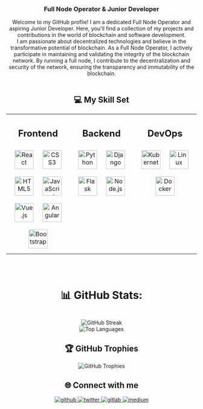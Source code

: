 
### <div align="center">Full Node Operator & Junior Developer</div>  
  

<div align="center">Welcome to my GitHub profile! I am a dedicated Full Node Operator and aspiring Junior Developer. Here, you'll find a collection of my projects and contributions in the world of blockchain and software development.</div>  
  

<div align="center">I am passionate about decentralized technologies and believe in the transformative potential of blockchain. As a Full Node Operator, I actively participate in maintaining and validating the integrity of the blockchain network. By running a full node, I contribute to the decentralization and security of the network, ensuring the transparency and immutability of the blockchain.</div>  
  

<br/>  

<div align="center"> 
<h2>💻 My Skill Set</h2>
<table><tr><td valign="top" width="33%">
</div>



<div align="center">  
<h2>Frontend</h2>
<a href="https://reactjs.org/" target="_blank"><img style="margin: 10px" src="https://profilinator.rishav.dev/skills-assets/react-original-wordmark.svg" alt="React" height="50" /></a>  
<a href="https://www.w3schools.com/css/" target="_blank"><img style="margin: 10px" src="https://profilinator.rishav.dev/skills-assets/css3-original-wordmark.svg" alt="CSS3" height="50" /></a>  
<a href="https://en.wikipedia.org/wiki/HTML5" target="_blank"><img style="margin: 10px" src="https://profilinator.rishav.dev/skills-assets/html5-original-wordmark.svg" alt="HTML5" height="50" /></a>  
<a href="https://www.javascript.com/" target="_blank"><img style="margin: 10px" src="https://profilinator.rishav.dev/skills-assets/javascript-original.svg" alt="JavaScript" height="50" /></a>  
<a href="https://vuejs.org/" target="_blank"><img style="margin: 10px" src="https://profilinator.rishav.dev/skills-assets/vuejs-original-wordmark.svg" alt="Vue.js" height="50" /></a>  
<a href="https://angular.io/" target="_blank"><img style="margin: 10px" src="https://profilinator.rishav.dev/skills-assets/angularjs-original.svg" alt="Angular" height="50" /></a>  
<a href="https://getbootstrap.com/docs/3.4/javascript/" target="_blank"><img style="margin: 10px" src="https://profilinator.rishav.dev/skills-assets/bootstrap-plain.svg" alt="Bootstrap" height="50" /></a>  
</div>

</td><td valign="top" width="33%">




<div align="center">  
<h2>Backend</h2>
<a href="https://www.python.org/" target="_blank"><img style="margin: 10px" src="https://profilinator.rishav.dev/skills-assets/python-original.svg" alt="Python" height="50" /></a>  
<a href="https://www.djangoproject.com/" target="_blank"><img style="margin: 10px" src="https://profilinator.rishav.dev/skills-assets/django-original.svg" alt="Django" height="50" /></a>  
<a href="https://flask.palletsprojects.com/" target="_blank"><img style="margin: 10px" src="https://profilinator.rishav.dev/skills-assets/flask.png" alt="Flask" height="50" /></a>  
<a href="https://nodejs.org/" target="_blank"><img style="margin: 10px" src="https://profilinator.rishav.dev/skills-assets/nodejs-original-wordmark.svg" alt="Node.js" height="50" /></a>  
</div>

</td><td valign="top" width="33%">



 
<div align="center">
<h2>DevOps</h2>
<a href="https://kubernetes.io/" target="_blank"><img style="margin: 10px" src="https://profilinator.rishav.dev/skills-assets/kubernetes-icon.svg" alt="Kubernetes" height="50" /></a>  
<a href="https://www.linux.org/" target="_blank"><img style="margin: 10px" src="https://profilinator.rishav.dev/skills-assets/linux-original.svg" alt="Linux" height="50" /></a>  
<a href="https://www.docker.com/" target="_blank"><img style="margin: 10px" src="https://profilinator.rishav.dev/skills-assets/docker-original-wordmark.svg" alt="Docker" height="50" /></a>  
</div>

</td></tr></table>  

<br/>  



<br/>  
<div align="center">
    <h1>📊 GitHub Stats:</h1>
    <br />
    <img src="https://github-readme-streak-stats.herokuapp.com/?user=jordi-stack&theme=dark&hide_border=true" alt="GitHub Streak" />
    <br />
    <img src="https://github-readme-stats.vercel.app/api/top-langs/?username=jordi-stack&theme=dark&hide_border=true&include_all_commits=true&count_private=false&layout=compact" alt="Top Languages" />
<br/>  
    <h2>🏆 GitHub Trophies</h2>
    <img src="https://github-profile-trophy.vercel.app/?username=jordi-stack&theme=radical&no-frame=false&no-bg=true&margin-w=4" alt="GitHub Trophies" />
</div>


<div align="center">
<h2>🌐 Connect with me</h2>
<a href="https://github.com/jordi-stack" target="_blank">
<img src=https://img.shields.io/badge/github-%2324292e.svg?&style=for-the-badge&logo=github&logoColor=white alt=github style="margin-bottom: 5px;" />
</a>
<a href="https://twitter.com/jordialter" target="_blank">
<img src=https://img.shields.io/badge/twitter-%2300acee.svg?&style=for-the-badge&logo=twitter&logoColor=white alt=twitter style="margin-bottom: 5px;" />
</a>
<a href="https://gitlab.com/jordi-stack" target="_blank">
<img src=https://img.shields.io/badge/gitlab-330F63.svg?&style=for-the-badge&logo=gitlab&logoColor=white alt=gitlab style="margin-bottom: 5px;" />
</a>
<a href="https://medium.com/@jordidrop" target="_blank">
<img src=https://img.shields.io/badge/medium-%23292929.svg?&style=for-the-badge&logo=medium&logoColor=white alt=medium style="margin-bottom: 5px;" />
</a>  
</div> 

<!-- Proudly created with GPRM ( https://gprm.itsvg.in ) -->

